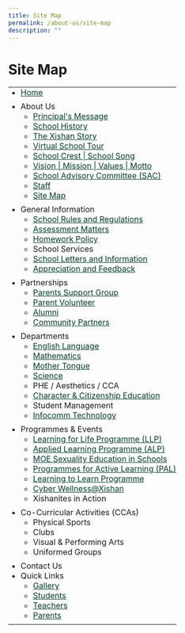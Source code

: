 ```yaml
---
title: Site Map
permalink: /about-us/site-map
description: ""
---
```

# **Site Map**

<table role="presentation" class="sitemap_box iveo_output smicon_bullet_" style="margin: 0px; outline: 0px; padding: 0px; border-collapse: collapse;"><tbody style="margin: 0px; outline: 0px; padding: 0px;"><tr style="margin: 0px; outline: 0px; padding: 0px;"><td colspan="20" style="margin: 0px; outline: 0px; padding: 0px;"><ul class="1_ home_" style="margin: 0px 0px 0.5em 25px; outline: 0px; padding: 0px;"><li class="l1_  " style="margin: 0px; outline: 0px; padding: 0px;"><a href="https://staging.d2cn58n03qfljc.amplifyapp.com/" style="margin: 0px; outline: 0px; padding: 0px; color: rgb(3, 60, 46); text-decoration: underline;">Home</a></li></ul></td></tr><tr style="margin: 0px; outline: 0px; padding: 0px;"><td style="margin: 0px; outline: 0px; padding: 0px;"><ul class="1_" style="margin: 0px 0px 0.5em 25px; outline: 0px; padding: 0px;"><li class="l2_  " style="margin: 0px; outline: 0px; padding: 0px;">About Us<ul class="l2_" style="margin: 0px 0px 0.5em 25px; outline: 0px; padding: 0px;"><li class="l3_  " style="margin: 0px; outline: 0px; padding: 0px;"><a href="/about-us/principals-message" style="margin: 0px; outline: 0px; padding: 0px; color: rgb(3, 60, 46); text-decoration: underline;">Principal's Message</a></li><li class="l3_  " style="margin: 0px; outline: 0px; padding: 0px;"><a href="/about-us/school-history" style="margin: 0px; outline: 0px; padding: 0px; color: rgb(3, 60, 46); text-decoration: underline;">School History</a></li><li class="l3_  " style="margin: 0px; outline: 0px; padding: 0px;"><a href="/about-us/the-xishan-story" style="margin: 0px; outline: 0px; padding: 0px; color: rgb(3, 60, 46); text-decoration: underline;">The Xishan Story</a></li><li class="l3_  " style="margin: 0px; outline: 0px; padding: 0px;"><a href="/about-us/virtual-school-tour" style="margin: 0px; outline: 0px; padding: 0px; color: rgb(3, 60, 46); text-decoration: underline;">Virtual School Tour</a></li><li class="l3_  " style="margin: 0px; outline: 0px; padding: 0px;"><a href="/about-us/school-crest-school-song" style="margin: 0px; outline: 0px; padding: 0px; color: rgb(3, 60, 46); text-decoration: underline;">School Crest | School Song</a></li><li class="l3_  " style="margin: 0px; outline: 0px; padding: 0px;"><a href="/about-us/vision-mission-values-motto" style="margin: 0px; outline: 0px; padding: 0px; color: rgb(3, 60, 46); text-decoration: underline;">Vision | Mission | Values | Motto</a></li><li class="l3_  " style="margin: 0px; outline: 0px; padding: 0px;"><a href="https://xishanpri.moe.edu.sg/about-us/school-advisory-committee-sac" style="margin: 0px; outline: 0px; padding: 0px; color: rgb(3, 60, 46); text-decoration: underline;">School Advisory Committee (SAC)</a></li><li class="l3_  " style="margin: 0px; outline: 0px; padding: 0px;"><a href="https://xishanpri.moe.edu.sg/about-us/staff" style="margin: 0px; outline: 0px; padding: 0px; color: rgb(3, 60, 46); text-decoration: underline;">Staff</a></li><li class="l3_  " style="margin: 0px; outline: 0px; padding: 0px;"><a href="https://xishanpri.moe.edu.sg/about-us/site-map" style="margin: 0px; outline: 0px; padding: 0px; color: rgb(3, 60, 46); text-decoration: underline;">Site Map</a></li></ul></li><li class="l2_  " style="margin: 0px; outline: 0px; padding: 0px;">General Information<ul class="l2_" style="margin: 0px 0px 0.5em 25px; outline: 0px; padding: 0px;"><li class="l3_  " style="margin: 0px; outline: 0px; padding: 0px;"><a href="https://xishanpri.moe.edu.sg/general-information/school-rules-and-regulations" style="margin: 0px; outline: 0px; padding: 0px; color: rgb(3, 60, 46); text-decoration: underline;">School Rules and Regulations</a></li><li class="l3_  " style="margin: 0px; outline: 0px; padding: 0px;"><a href="https://xishanpri.moe.edu.sg/general-information/assessment-matters" style="margin: 0px; outline: 0px; padding: 0px; color: rgb(3, 60, 46); text-decoration: underline;">Assessment Matters</a></li><li class="l3_  " style="margin: 0px; outline: 0px; padding: 0px;"><a href="https://xishanpri.moe.edu.sg/general-information/homework-policy" style="margin: 0px; outline: 0px; padding: 0px; color: rgb(3, 60, 46); text-decoration: underline;">Homework Policy</a></li><li class="l3_  " style="margin: 0px; outline: 0px; padding: 0px;">School Services</li><li class="l3_  " style="margin: 0px; outline: 0px; padding: 0px;"><a href="https://xishanpri.moe.edu.sg/general-information/school-letters-and-information" style="margin: 0px; outline: 0px; padding: 0px; color: rgb(3, 60, 46); text-decoration: underline;">School Letters and Information</a></li><li class="l3_  " style="margin: 0px; outline: 0px; padding: 0px;"><a href="https://xishanpri.moe.edu.sg/general-information/appreciation-and-feedback" style="margin: 0px; outline: 0px; padding: 0px; color: rgb(3, 60, 46); text-decoration: underline;">Appreciation and Feedback</a></li></ul></li><li class="l2_  " style="margin: 0px; outline: 0px; padding: 0px;">Partnerships<ul class="l2_" style="margin: 0px 0px 0.5em 25px; outline: 0px; padding: 0px;"><li class="l3_  " style="margin: 0px; outline: 0px; padding: 0px;"><a href="https://xishanpri.moe.edu.sg/partnerships/parents-support-group" style="margin: 0px; outline: 0px; padding: 0px; color: rgb(3, 60, 46); text-decoration: underline;">Parents Support Group</a></li><li class="l3_  " style="margin: 0px; outline: 0px; padding: 0px;"><a href="https://xishanpri.moe.edu.sg/partnerships/parent-volunteer" style="margin: 0px; outline: 0px; padding: 0px; color: rgb(3, 60, 46); text-decoration: underline;">Parent Volunteer</a></li><li class="l3_  " style="margin: 0px; outline: 0px; padding: 0px;"><a href="https://xishanpri.moe.edu.sg/partnerships/alumni" style="margin: 0px; outline: 0px; padding: 0px; color: rgb(3, 60, 46); text-decoration: underline;">Alumni</a></li><li class="l3_  " style="margin: 0px; outline: 0px; padding: 0px;"><a href="https://xishanpri.moe.edu.sg/partnerships/community-partners" style="margin: 0px; outline: 0px; padding: 0px; color: rgb(3, 60, 46); text-decoration: underline;">Community Partners</a></li></ul></li><li class="l2_  " style="margin: 0px; outline: 0px; padding: 0px;">Departments<ul class="l2_" style="margin: 0px 0px 0.5em 25px; outline: 0px; padding: 0px;"><li class="l3_  " style="margin: 0px; outline: 0px; padding: 0px;"><a href="https://xishanpri.moe.edu.sg/departments/english-language" style="margin: 0px; outline: 0px; padding: 0px; color: rgb(3, 60, 46); text-decoration: underline;">English Language</a></li><li class="l3_  " style="margin: 0px; outline: 0px; padding: 0px;"><a href="https://xishanpri.moe.edu.sg/departments/mathematics" style="margin: 0px; outline: 0px; padding: 0px; color: rgb(3, 60, 46); text-decoration: underline;">Mathematics</a></li><li class="l3_  " style="margin: 0px; outline: 0px; padding: 0px;"><a href="https://xishanpri.moe.edu.sg/departments/mother-tongue" style="margin: 0px; outline: 0px; padding: 0px; color: rgb(3, 60, 46); text-decoration: underline;">Mother Tongue</a></li><li class="l3_  " style="margin: 0px; outline: 0px; padding: 0px;"><a href="https://xishanpri.moe.edu.sg/departments/science" style="margin: 0px; outline: 0px; padding: 0px; color: rgb(3, 60, 46); text-decoration: underline;">Science</a></li><li class="l3_  " style="margin: 0px; outline: 0px; padding: 0px;">PHE / Aesthetics / CCA</li><li class="l3_  " style="margin: 0px; outline: 0px; padding: 0px;"><a href="https://xishanpri.moe.edu.sg/departments/character-n-citizenship-education" style="margin: 0px; outline: 0px; padding: 0px; color: rgb(3, 60, 46); text-decoration: underline;">Character &amp; Citizenship Education</a></li><li class="l3_  " style="margin: 0px; outline: 0px; padding: 0px;">Student Management</li><li class="l3_  " style="margin: 0px; outline: 0px; padding: 0px;"><a href="https://xishanpri.moe.edu.sg/departments/infocomm-technology" style="margin: 0px; outline: 0px; padding: 0px; color: rgb(3, 60, 46); text-decoration: underline;">Infocomm Technology</a></li></ul></li><li class="l2_  " style="margin: 0px; outline: 0px; padding: 0px;">Programmes &amp; Events<ul class="l2_" style="margin: 0px 0px 0.5em 25px; outline: 0px; padding: 0px;"><li class="l3_  " style="margin: 0px; outline: 0px; padding: 0px;"><a href="https://xishanpri.moe.edu.sg/programmes-n-events/learning-for-life-programme-llp" style="margin: 0px; outline: 0px; padding: 0px; color: rgb(3, 60, 46); text-decoration: underline;">Learning for Life Programme (LLP)</a></li><li class="l3_  " style="margin: 0px; outline: 0px; padding: 0px;"><a href="https://xishanpri.moe.edu.sg/programmes-n-events/applied-learning-programme-alp" style="margin: 0px; outline: 0px; padding: 0px; color: rgb(3, 60, 46); text-decoration: underline;">Applied Learning Programme (ALP)</a></li><li class="l3_  " style="margin: 0px; outline: 0px; padding: 0px;"><a href="https://xishanpri.moe.edu.sg/programmes-n-events/moe-sexuality-education-in-schools" style="margin: 0px; outline: 0px; padding: 0px; color: rgb(3, 60, 46); text-decoration: underline;">MOE Sexuality Education in Schools</a></li><li class="l3_  " style="margin: 0px; outline: 0px; padding: 0px;"><a href="https://xishanpri.moe.edu.sg/programmes-n-events/programmes-for-active-learning-pal" style="margin: 0px; outline: 0px; padding: 0px; color: rgb(3, 60, 46); text-decoration: underline;">Programmes for Active Learning (PAL)</a></li><li class="l3_  " style="margin: 0px; outline: 0px; padding: 0px;"><a href="https://xishanpri.moe.edu.sg/programmes-n-events/learning-to-learn-programme" style="margin: 0px; outline: 0px; padding: 0px; color: rgb(3, 60, 46); text-decoration: underline;">Learning to Learn Programme</a></li><li class="l3_  " style="margin: 0px; outline: 0px; padding: 0px;"><a href="https://xishanpri.moe.edu.sg/programmes-n-events/cyber-wellness-at-xishan" style="margin: 0px; outline: 0px; padding: 0px; color: rgb(3, 60, 46); text-decoration: underline;">Cyber Wellness@Xishan</a></li><li class="l3_  " style="margin: 0px; outline: 0px; padding: 0px;">Xishanites in Action</li></ul></li><li class="l2_  " style="margin: 0px; outline: 0px; padding: 0px;">Co-Curricular Activities (CCAs)<ul class="l2_" style="margin: 0px 0px 0.5em 25px; outline: 0px; padding: 0px;"><li class="l3_  " style="margin: 0px; outline: 0px; padding: 0px;">Physical Sports</li><li class="l3_  " style="margin: 0px; outline: 0px; padding: 0px;">Clubs</li><li class="l3_  " style="margin: 0px; outline: 0px; padding: 0px;">Visual &amp; Performing Arts</li><li class="l3_  " style="margin: 0px; outline: 0px; padding: 0px;">Uniformed Groups</li></ul></li><li class="l2_  " style="margin: 0px; outline: 0px; padding: 0px;">Contact Us</li><li class="l2_  " style="margin: 0px; outline: 0px; padding: 0px;">Quick Links<ul class="l2_" style="margin: 0px 0px 0.5em 25px; outline: 0px; padding: 0px;"><li class="l3_  " style="margin: 0px; outline: 0px; padding: 0px;"><a href="https://xishanpri.moe.edu.sg/quick-links/gallery" style="margin: 0px; outline: 0px; padding: 0px; color: rgb(3, 60, 46); text-decoration: underline;">Gallery</a></li><li class="l3_  " style="margin: 0px; outline: 0px; padding: 0px;"><a href="https://xishanpri.moe.edu.sg/quick-links/students" style="margin: 0px; outline: 0px; padding: 0px; color: rgb(3, 60, 46); text-decoration: underline;">Students</a></li><li class="l3_  " style="margin: 0px; outline: 0px; padding: 0px;"><a href="https://xishanpri.moe.edu.sg/quick-links/teachers" style="margin: 0px; outline: 0px; padding: 0px; color: rgb(3, 60, 46); text-decoration: underline;">Teachers</a></li><li class="l3_  " style="margin: 0px; outline: 0px; padding: 0px;"><a href="https://xishanpri.moe.edu.sg/quick-links/parents" style="margin: 0px; outline: 0px; padding: 0px; color: rgb(3, 60, 46); text-decoration: underline;">Parents</a></li></ul></li></ul></td></tr></tbody></table>